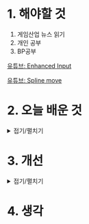 
# 1. 해야할 것

1. 게임산업 뉴스 읽기 
2. 개인 공부  
3. BP공부

[유튜브: Enhanced Input](https://www.youtube.com/watch?v=CYiHNbAIp4s)

[유튜브: Spline move](https://www.youtube.com/watch?v=I7vg-WXBtXY)

# 2. 오늘 배운 것

<details>
<summary>접기/펼치기</summary>

## BP_Spline Move
<img width="1391" height="716" alt="image" src="https://github.com/user-attachments/assets/38d4d88b-a310-42d5-b29a-825a221c34da" />

<img width="1602" height="375" alt="image" src="https://github.com/user-attachments/assets/64de6d13-aedf-44e8-adf8-e095ffa1e774" />

<img width="1324" height="630" alt="image" src="https://github.com/user-attachments/assets/625c3d9d-8eb3-4777-b8b6-5a7c35ca8f08" />

<img width="1522" height="615" alt="image" src="https://github.com/user-attachments/assets/4faa4dd5-9cbd-4590-8747-48efabad33ef" />

## BP_Bomb Move
<img width="967" height="741" alt="image" src="https://github.com/user-attachments/assets/39a85b67-0137-4653-8f3f-541ab23802ed" />

<img width="1196" height="375" alt="image" src="https://github.com/user-attachments/assets/79c20925-0123-4568-8e95-185eb672b9b5" />

</details>




# 3. 개선


<details>
<summary>접기/펼치기</summary>


</details>



# 4. 생각


